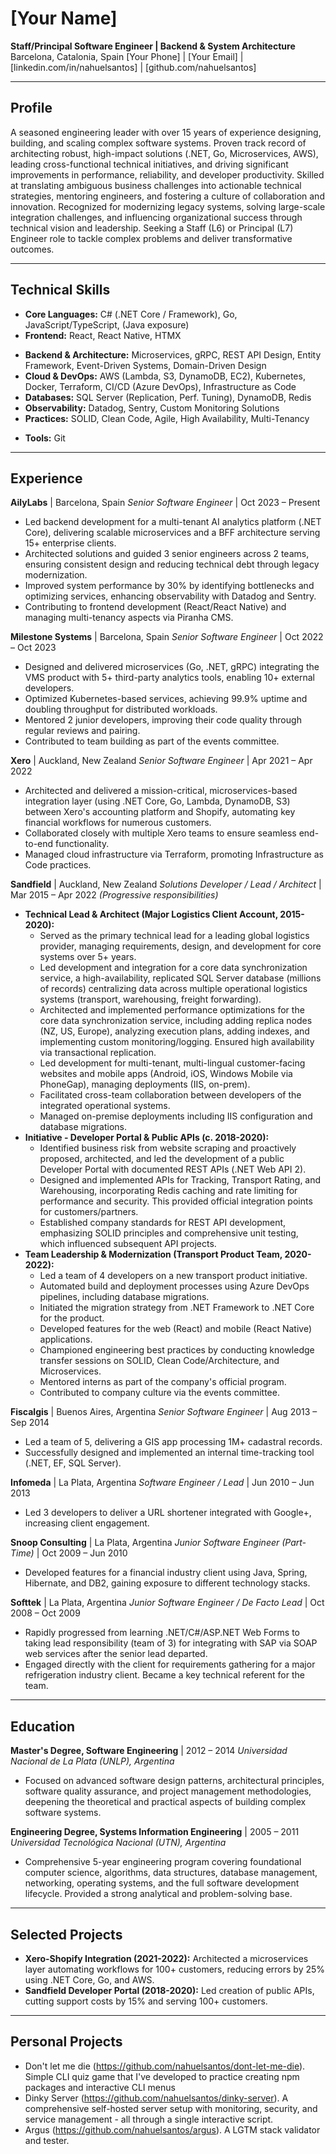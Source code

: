 # [Your Name]
**Staff/Principal Software Engineer | Backend & System Architecture**
Barcelona, Catalonia, Spain
[Your Phone] | [Your Email] | [linkedin.com/in/nahuelsantos] | [github.com/nahuelsantos]

---

## Profile

A seasoned engineering leader with over 15 years of experience designing, building, and scaling complex software systems. Proven track record of architecting robust, high-impact solutions (.NET, Go, Microservices, AWS), leading cross-functional technical initiatives, and driving significant improvements in performance, reliability, and developer productivity. Skilled at translating ambiguous business challenges into actionable technical strategies, mentoring engineers, and fostering a culture of collaboration and innovation. Recognized for modernizing legacy systems, solving large-scale integration challenges, and influencing organizational success through technical vision and leadership. Seeking a Staff (L6) or Principal (L7) Engineer role to tackle complex problems and deliver transformative outcomes.

---

## Technical Skills

* **Core Languages:** C# (.NET Core / Framework), Go, JavaScript/TypeScript, (Java exposure)
* **Frontend:** React, React Native, HTMX
- **Backend & Architecture:** Microservices, gRPC, REST API Design, Entity Framework, Event-Driven Systems, Domain-Driven Design
- **Cloud & DevOps:** AWS (Lambda, S3, DynamoDB, EC2), Kubernetes, Docker, Terraform, CI/CD (Azure DevOps), Infrastructure as Code
- **Databases:** SQL Server (Replication, Perf. Tuning), DynamoDB, Redis
- **Observability:** Datadog, Sentry, Custom Monitoring Solutions
- **Practices:** SOLID, Clean Code, Agile, High Availability, Multi-Tenancy
* **Tools:** Git

---

## Experience

**AilyLabs** | Barcelona, Spain
*Senior Software Engineer* | Oct 2023 – Present

* Led backend development for a multi-tenant AI analytics platform (.NET Core), delivering scalable microservices and a BFF architecture serving 15+ enterprise clients.
* Architected solutions and guided 3 senior engineers across 2 teams, ensuring consistent design and reducing technical debt through legacy modernization.
* Improved system performance by 30% by identifying bottlenecks and optimizing services, enhancing observability with Datadog and Sentry.
* Contributing to frontend development (React/React Native) and managing multi-tenancy aspects via Piranha CMS.

**Milestone Systems** | Barcelona, Spain
*Senior Software Engineer* | Oct 2022 – Oct 2023

* Designed and delivered microservices (Go, .NET, gRPC) integrating the VMS product with 5+ third-party analytics tools, enabling 10+ external developers.
* Optimized Kubernetes-based services, achieving 99.9% uptime and doubling throughput for distributed workloads.
* Mentored 2 junior developers, improving their code quality through regular reviews and pairing.
* Contributed to team building as part of the events committee.

**Xero** | Auckland, New Zealand
*Senior Software Engineer* | Apr 2021 – Apr 2022

* Architected and delivered a mission-critical, microservices-based integration layer (using .NET Core, Go, Lambda, DynamoDB, S3) between Xero's accounting platform and Shopify, automating key financial workflows for numerous customers.
* Collaborated closely with multiple Xero teams to ensure seamless end-to-end functionality.
* Managed cloud infrastructure via Terraform, promoting Infrastructure as Code practices.

**Sandfield** | Auckland, New Zealand
*Solutions Developer / Lead / Architect* | Mar 2015 – Apr 2022 *(Progressive responsibilities)*

* **Technical Lead & Architect (Major Logistics Client Account, 2015-2020):**
    * Served as the primary technical lead for a leading global logistics provider, managing requirements, design, and development for core systems over 5+ years.
    * Led development and integration for a core data synchronization service, a high-availability, replicated SQL Server database (millions of records) centralizing data across multiple operational logistics systems (transport, warehousing, freight forwarding).
    * Architected and implemented performance optimizations for the core data synchronization service, including adding replica nodes (NZ, US, Europe), analyzing execution plans, adding indexes, and implementing custom monitoring/logging. Ensured high availability via transactional replication.
    * Led development for multi-tenant, multi-lingual customer-facing websites and mobile apps (Android, iOS, Windows Mobile via PhoneGap), managing deployments (IIS, on-prem).
    * Facilitated cross-team collaboration between developers of the integrated operational systems.
    * Managed on-premise deployments including IIS configuration and database migrations.
* **Initiative - Developer Portal & Public APIs (c. 2018-2020):**
    * Identified business risk from website scraping and proactively proposed, architected, and led the development of a public Developer Portal with documented REST APIs (.NET Web API 2).
    * Designed and implemented APIs for Tracking, Transport Rating, and Warehousing, incorporating Redis caching and rate limiting for performance and security. This provided official integration points for customers/partners.
    * Established company standards for REST API development, emphasizing SOLID principles and comprehensive unit testing, which influenced subsequent API projects.
* **Team Leadership & Modernization (Transport Product Team, 2020-2022):**
    * Led a team of 4 developers on a new transport product initiative.
    * Automated build and deployment processes using Azure DevOps pipelines, including database migrations.
    * Initiated the migration strategy from .NET Framework to .NET Core for the product.
    * Developed features for the web (React) and mobile (React Native) applications.
    * Championed engineering best practices by conducting knowledge transfer sessions on SOLID, Clean Code/Architecture, and Microservices.
    * Mentored interns as part of the company's official program.
    * Contributed to company culture via the events committee.

**Fiscalgis** | Buenos Aires, Argentina
*Senior Software Engineer* | Aug 2013 – Sep 2014

* Led a team of 5, delivering a GIS app processing 1M+ cadastral records.
* Successfully designed and implemented an internal time-tracking tool (.NET, EF, SQL Server).

**Infomeda** | La Plata, Argentina
*Software Engineer / Lead* | Jun 2010 – Jun 2013

* Led 3 developers to deliver a URL shortener integrated with Google+, increasing client engagement.

**Snoop Consulting** | La Plata, Argentina
*Junior Software Engineer (Part-Time)* | Oct 2009 – Jun 2010

* Developed features for a financial industry client using Java, Spring, Hibernate, and DB2, gaining exposure to different technology stacks.

**Softtek** | La Plata, Argentina
*Junior Software Engineer / De Facto Lead* | Oct 2008 – Oct 2009

* Rapidly progressed from learning .NET/C#/ASP.NET Web Forms to taking lead responsibility (team of 3) for integrating with SAP via SOAP web services after the senior lead departed.
* Engaged directly with the client for requirements gathering for a major refrigeration industry client. Became a key technical referent for the team.

---

## Education

**Master's Degree, Software Engineering** | 2012 – 2014
*Universidad Nacional de La Plata (UNLP), Argentina*
* Focused on advanced software design patterns, architectural principles, software quality assurance, and project management methodologies, deepening the theoretical and practical aspects of building complex software systems.

**Engineering Degree, Systems Information Engineering** | 2005 – 2011
*Universidad Tecnológica Nacional (UTN), Argentina*
* Comprehensive 5-year engineering program covering foundational computer science, algorithms, data structures, database management, networking, operating systems, and the full software development lifecycle. Provided a strong analytical and problem-solving base.

---

## Selected Projects
- **Xero-Shopify Integration (2021-2022):** Architected a microservices layer automating workflows for 100+ customers, reducing errors by 25% using .NET Core, Go, and AWS.
- **Sandfield Developer Portal (2018-2020):** Led creation of public APIs, cutting support costs by 15% and serving 100+ customers.

---

## Personal Projects
- Don't let me die (https://github.com/nahuelsantos/dont-let-me-die). Simple CLI quiz game that I've developed to practice creating npm packages and interactive CLI menus
- Dinky Server (https://github.com/nahuelsantos/dinky-server). A comprehensive self-hosted server setup with monitoring, security, and service management - all through a single interactive script.
- Argus (https://github.com/nahuelsantos/argus). A LGTM stack validator and tester.